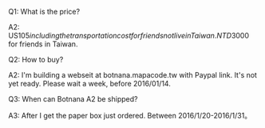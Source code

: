 Q1: What is the price?

A2: US$105 including the transportation cost for friends not live in Taiwan. NTD$3000 for friends in Taiwan.

Q2: How to buy?

A2: I'm building a webseit at botnana.mapacode.tw with Paypal link. It's not yet ready. Please wait a week, before 2016/01/14.

Q3: When can Botnana A2 be shipped?

A3: After I get the paper box just ordered. Between 2016/1/20-2016/1/31。
